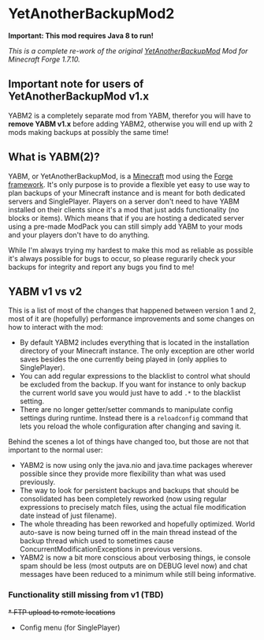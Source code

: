 # YetAnotherBackupMod2
**Important: This mod requires Java 8 to run!**

*This is a complete re-work of the original <a href="https://github.com/szernex/YetAnotherBackupMod">YetAnotherBackupMod</a> Mod for Minecraft Forge 1.7.10.*

## Important note for users of YetAnotherBackupMod v1.x
YABM2 is a completely separate mod from YABM, therefor you will have to **remove YABM v1.x** before adding YABM2, otherwise you will end up with 2 mods making backups at possibly the same time!

## What is YABM(2)?
YABM, or YetAnotherBackupMod, is a <a href="https://minecraft.net/">Minecraft</a> mod using the <a href="http://files.minecraftforge.net/">Forge framework</a>. It's only purpose is to provide a flexible yet easy to use way to plan backups of your Minecraft instance and is meant for both dedicated servers and SinglePlayer. Players on a server don't need to have YABM installed on their clients since it's a mod that just adds functionality (no blocks or items). Which means that if you are hosting a dedicated server using a pre-made ModPack you can still simply add YABM to your mods and your players don't have to do anything.

While I'm always trying my hardest to make this mod as reliable as possible it's always possible for bugs to occur, so please regurarily check your backups for integrity and report any bugs you find to me!

## YABM v1 vs v2
This is a list of most of the changes that happened between version 1 and 2, most of it are (hopefully) performance improvements and some changes on how to interact with the mod:
* By default YABM2 includes everything that is located in the installation directory of your Minecraft instance. The only exception are other world saves besides the one currently being played in (only applies to SinglePlayer).
* You can add regular expressions to the blacklist to control what should be excluded from the backup. If you want for instance to only backup the current world save you would just have to add `.*` to the blacklist setting.
* There are no longer getter/setter commands to manipulate config settings during runtime. Instead there is a `reloadconfig` command that lets you reload the whole configuration after changing and saving it.

Behind the scenes a lot of things have changed too, but those are not that important to the normal user:
* YABM2 is now using only the java.nio and java.time packages wherever possible since they provide more flexibility than what was used previously.
* The way to look for persistent backups and backups that should be consolidated has been completely reworked (now using regular expressions to precisely match files, using the actual file modification date instead of just filename).
* The whole threading has been reworked and hopefully optimized. World auto-save is now being turned off in the main thread instead of the backup thread which used to sometimes cause ConcurrentModificationExceptions in previous versions.
* YABM2 is now a bit more conscious about verbosing things, ie console spam should be less (most outputs are on DEBUG level now) and chat messages have been reduced to a minimum while still being informative.
 
### Functionality still missing from v1 (TBD)
~~* FTP upload to remote locations~~
* Config menu (for SinglePlayer)
